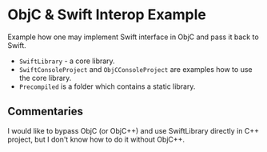 # ObjC & Swift Interop Example

Example how one may implement Swift interface in ObjC and pass it back to Swift.

* `SwiftLibrary` - a core library.
* `SwiftConsoleProject` and `ObjCConsoleProject` are examples how to use the core library.
* `Precompiled` is a folder which contains a static library.

## Commentaries

I would like to bypass ObjC (or ObjC++) and use SwiftLibrary directly in C++ project, but I don't know how to do it without ObjC++.
